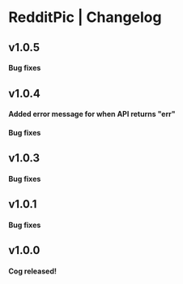 # RedditPic | Changelog

## v1.0.5

#### Bug fixes

## v1.0.4

#### Added error message for when API returns "err"
#### Bug fixes

## v1.0.3

#### Bug fixes

## v1.0.1

#### Bug fixes

## v1.0.0

#### Cog released!
